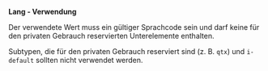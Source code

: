 **Lang - Verwendung**

Der verwendete Wert muss ein gültiger Sprachcode sein und darf keine für den privaten Gebrauch reservierten Unterelemente enthalten.

Subtypen, die für den privaten Gebrauch reserviert sind (z. B. `qtx`) und `i-default` sollten nicht verwendet werden.

